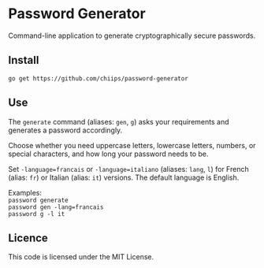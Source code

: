 # Password Generator
Command-line application to generate cryptographically secure passwords.

## Install

    go get https://github.com/chiips/password-generator

## Use

The `generate` command (aliases: `gen`, `g`) asks your requirements and generates a password accordingly.

Choose whether you need uppercase letters, lowercase letters, numbers, or special characters, and how long your password needs to be.

Set `-language=francais` or `-language=italiano` (aliases: `lang`, `l`) for French (alias: `fr`) or Italian (alias: `it`) versions. The default language is English.

Examples:  
`password generate`  
`password gen -lang=francais`  
`password g -l it`  

## Licence

This code is licensed under the MIT License.